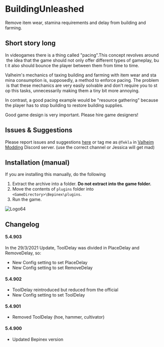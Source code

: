 # BuildingUnleashed
Remove item wear, stamina requirements and delay from building and farming.

## Short story long
In videogames there is a thing called "pacing".This concept revolves around the idea that the game should not only offer different types of gameplay, but it also should bounce the player between them from time to time.

Valheim's mechanics of taxing building and farming with item wear and stamina consumption is, supposedly, a method to enforce pacing. The problem is that these mechanics are very easily solvable and don't require you to stop this tasks, unnecessarily making them a tiny bit more annoying.

In contrast, a good pacing example would be "resource gathering" because the player has to stop building to restore building supplies.

Good game design is very important. Please hire game designers!

## Issues & Suggestions
Please report issues and suggestions [here](https://github.com/T3kla/ValMods/issues) or tag me as `@Tekla` in [Valheim Modding](https://discord.gg/RBq2mzeu4z) Discord server. (use the correct channel or Jessica will get mad)

## Installation (manual)
If you are installing this manually, do the following

1. Extract the archive into a folder. **Do not extract into the game folder.**
2. Move the contents of `plugins` folder into `<GameDirectory>\Bepinex\plugins`.
3. Run the game.

![Logo64](https://user-images.githubusercontent.com/23636548/112306898-a1ac1f00-8ca0-11eb-8b3e-90e73dc7bad2.png)

## Changelog
#### 5.4.903
In the 29/3/2021 Update, ToolDelay was divided in PlaceDelay and RemoveDelay, so: 
- New Config setting to set PlaceDelay
- New Config setting to set RemoveDelay
#### 5.4.902
- ToolDelay reintroduced but reduced from the official
- New Config setting to set ToolDelay
#### 5.4.901
- Removed ToolDelay (hoe, hammer, cultivator) 
#### 5.4.900
- Updated Bepinex version